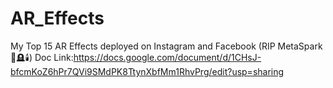 # AR_Effects
My Top 15 AR Effects deployed on Instagram and Facebook
(RIP MetaSpark 🥀🪦🕯️)
Doc Link:https://docs.google.com/document/d/1CHsJ-bfcmKoZ6hPr7QVi9SMdPK8TtynXbfMm1RhvPrg/edit?usp=sharing 
